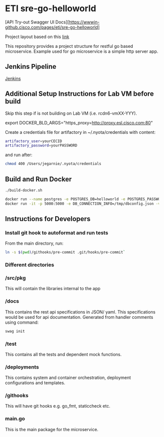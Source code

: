# ETI sre-go-helloworld

[API Try-out Swagger UI Docs][https://wwwin-github.cisco.com/pages/eti/sre-go-helloworld]

Project layout based on this [link](https://github.com/golang-standards/project-layout)

This repository provides a project structure for restful go based microservice. Example used
for go microservice is a simple http server app.

## Jenkins Pipeline

[Jenkins](https://engci-private-sjc.cisco.com/jenkins/eti-sre/job/SRE/job/pipeline/job/sre-go-helloworld/)

## Additional Setup Instructions for Lab VM before build

Skip this step if is not building on Lab VM (i.e. rcdn6-vmXX-YYY).

export DOCKER_BLD_ARGS="https_proxy=http://proxy.esl.cisco.com:80"

Create a credentials file for artifactory in ~/.nyota/credentials with content:

```bash
artifactory_user=yourCECID
artifactory_password=yourPASSWORD
```

and run after:

```bash
chmod 400 /Users/jegarnie/.nyota/credentials
```

## Build and Run Docker

```bash
./build-docker.sh

docker run --name postgres -e POSTGRES_DB=helloworld -e POSTGRES_PASSWORD=strongpassword -d postgres
docker run -it -p 5000:5000 -e DB_CONNECTION_INFO=/tmp/dbconfig.json -v $PWD/build/:/tmp/  --link postgres:postgre sre-go-helloworld
```

## Instructions for Developers

### Install git hook to autoformat and run tests

From the main directory, run:

```bash
ln -s $(pwd)/githooks/pre-commit .git/hooks/pre-commit`
```

### Different directories

### /src/pkg

  This will contain the libraries internal to the app

### /docs

  This contains the rest api specifications in JSON/ yaml. This specifications
  would be used for api documentation. Generated from handler comments using command:

```bash
swag init
```

### /test

  This contains all the tests and dependent mock functions.

### /deployments

  This contains system and container orchestration, deployment configurations and templates.

### /githooks

  This will have git hooks e.g. go_fmt, staticcheck etc.

### main.go

  This is the main package for the microservice.
